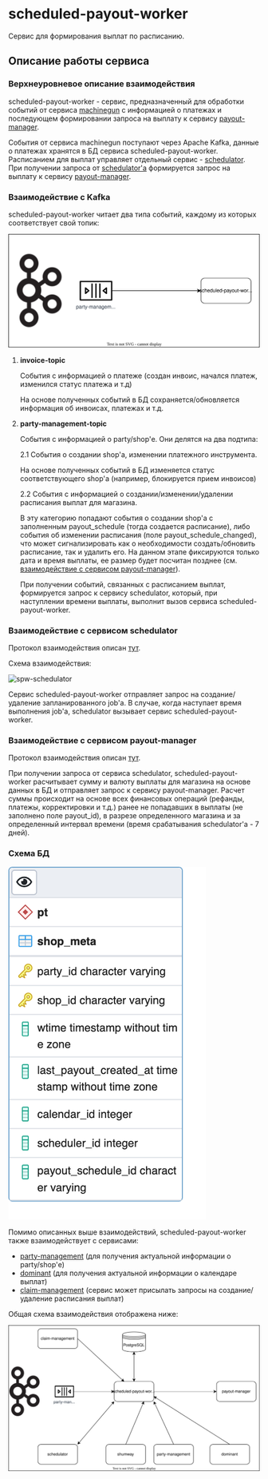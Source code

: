 # scheduled-payout-worker

Сервис для формирования выплат по расписанию.

## Описание работы сервиса

### Верхнеуровневое описание взаимодействия

scheduled-payout-worker - сервис, предназначенный для обработки событий от сервиса [machinegun](https://github.com/valitydev/machinegun) с информацией о платежах и последующем формировании запроса на выплату к сервису [payout-manager](https://github.com/valitydev/payout-manager). 

События от сервиса machinegun поступают через Apache Kafka, данные о платежах хранятся в БД сервиса scheduled-payout-worker. Расписанием для выплат управляет отдельный сервис - [schedulator](https://github.com/valitydev/schedulator). При получении запроса от [schedulator'а](https://github.com/valitydev/schedulator) формируется запрос на выплату к сервису  [payout-manager](https://github.com/valitydev/payout-manager).

### Взаимодействие с Kafka

scheduled-payout-worker читает два типа событий, каждому из которых соответствует свой топик:

![spw-kafka](doc/spw-kafka.svg)

1. **invoice-topic**

   События с информацией о платеже (создан инвоис, начался платеж, изменился статус платежа и т.д)

   На основе полученных событий в БД сохраняется/обновляется информация об инвоисах, платежах и т.д.  

2. **party-management-topic**

   События с информацией о party/shop'е. Они делятся на два подтипа:

   2.1 События о создании shop'а, изменении платежного инструмента.

   На основе полученных событий в БД изменяется статус соответствующего shop'а (например, блокируется прием инвоисов)

   2.2 События с информацией о создании/изменении/удалении расписания выплат для магазина.

   В эту категорию попадают события о создании shop'а с заполненным payout_schedule (тогда создается расписание), либо события об изменении расписания (поле payout_schedule_changed), что может сигнализировать как о необходимости создать/обновить расписание, так и удалить его. На данном этапе фиксируются только дата и время выплаты, ее размер будет посчитан позднее (см. [взаимодействие с сервисом payout-manager](#взаимодействие-с-сервисом-payout-manager)).

   При получении событий, связанных с расписанием выплат, формируется запрос к сервису schedulator, который, при наступлении времени выплаты, выполнит вызов сервиса scheduled-payout-worker.

### Взаимодействие с сервисом schedulator

Протокол взаимодействия описан [тут](https://github.com/valitydev/schedulator-proto).

Схема взаимодействия:

![spw-schedulator](doc/spw-schedulator.svg)

Сервис scheduled-payout-worker отправляет запрос на создание/удаление запланированного job'а. В случае, когда наступает время выполнения job'а, schedulator вызывает сервис scheduled-payout-worker. 

### Взаимодействие с сервисом payout-manager

Протокол взаимодействия описан [тут](https://github.com/valitydev/payout-manager-proto).

При получении запроса от сервиса schedulator, scheduled-payout-worker расчитывает сумму и валюту выплаты для магазина на основе данных в БД и отправляет запрос к сервису payout-manager.
Расчет суммы происходит на основе всех финансовых операций (рефанды, платежы, корректировки и т.д.) ранее не попадавших в выплаты (не заполнено поле payout_id), в разрезе определенного магазина и за определенный интервал времени (время срабатывания schedulator'а - 7 дней).

### Схема БД

![spw-db](doc/spw-db.png)

Помимо описанных выше взаимодействий, scheduled-payout-worker также взаимодействует с сервисами:

- [party-management](https://github.com/valitydev/party_management) (для получения актуальной информации о party/shop'е)
- [dominant](https://github.com/valitydev/dominant) (для получения актуальной информации о календаре выплат)
- [claim-management](https://github.com/valitydev/claim-management) (сервис может присылать запросы на создание/удаление расписания выплат)

Общая схема взаимодействия отображена ниже:



![spw-common-v](doc/spw-common.svg)
